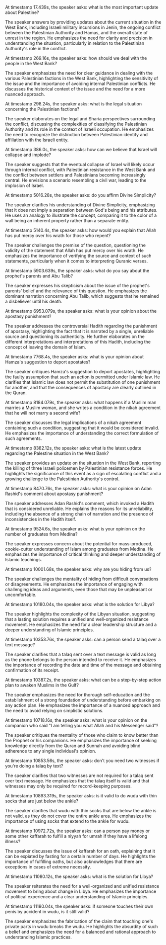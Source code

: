 At timestamp 17.439s, the speaker asks:  what is the most important update about Palestine?

The speaker answers by providing updates about the current situation in the West Bank, including Israeli military incursions in Jenin, the ongoing conflict between the Palestinian Authority and Hamas, and the overall state of unrest in the region. He emphasizes the need for clarity and precision in understanding the situation, particularly in relation to the Palestinian Authority's role in the conflict.

At timestamp 269.16s, the speaker asks:  how should we deal with the people in the West Bank?

The speaker emphasizes the need for clear guidance in dealing with the various Palestinian factions in the West Bank, highlighting the sensitivity of the issue and the importance of avoiding internal Palestinian conflicts. He discusses the historical context of the issue and the need for a more nuanced approach.

At timestamp 298.24s, the speaker asks:  what is the legal situation concerning the Palestinian factions?

The speaker elaborates on the legal and Sharia perspectives surrounding the conflict, discussing the complexities of classifying the Palestinian Authority and its role in the context of Israeli occupation. He emphasizes the need to recognize the distinction between Palestinian identity and affiliation with the Israeli entity.

At timestamp 386.0s, the speaker asks:  how can we believe that Israel will collapse and implode?

The speaker suggests that the eventual collapse of Israel will likely occur through internal conflict, with Palestinian resistance in the West Bank and the conflict between settlers and Palestinians becoming increasingly central. He envisions a scenario resembling a civil war, leading to the implosion of Israel.

At timestamp 5016.28s, the speaker asks:  do you affirm Divine Simplicity?

The speaker clarifies his understanding of Divine Simplicity, emphasizing that it does not imply a separation between God's being and his attributes. He uses an analogy to illustrate the concept, comparing it to the color of a wall being an inherent property rather than a separate entity.

At timestamp 5140.4s, the speaker asks:  how would you explain that Allah has put mercy over his wrath for those who repent?

The speaker challenges the premise of the question, questioning the validity of the statement that Allah has put mercy over his wrath. He emphasizes the importance of verifying the source and context of such statements, particularly when it comes to interpreting Quranic verses.

At timestamp 5903.639s, the speaker asks:  what do you say about the prophet's parents and Abu Talib?

The speaker expresses his skepticism about the issue of the prophet's parents' belief and the relevance of this question. He emphasizes the dominant narration concerning Abu Talib, which suggests that he remained a disbeliever until his death.

At timestamp 6953.079s, the speaker asks:  what is your opinion about the apostasy punishment?

The speaker addresses the controversial Hadith regarding the punishment of apostasy, highlighting the fact that it is narrated by a single, unreliable source and questioning its authenticity. He further elaborates on the different interpretations and interpretations of this Hadith, including the concept of leaving the domain of Islam.

At timestamp 7768.4s, the speaker asks:  what is your opinion about Hamza's suggestion to deport apostates?

The speaker critiques Hamza's suggestion to deport apostates, highlighting the faulty assumption that such an action is permitted under Islamic law. He clarifies that Islamic law does not permit the substitution of one punishment for another, and that the consequences of apostasy are clearly outlined in the Quran.

At timestamp 8184.079s, the speaker asks:  what happens if a Muslim man marries a Muslim woman, and she writes a condition in the nikah agreement that he will not marry a second wife?

The speaker discusses the legal implications of a nikah agreement containing such a condition, suggesting that it would be considered invalid. He emphasizes the importance of understanding the correct formulation of such agreements.

At timestamp 8382.12s, the speaker asks:  what is the latest update regarding the Palestine situation in the West Bank?

The speaker provides an update on the situation in the West Bank, reporting the killing of three Israeli policemen by Palestinian resistance forces. He highlights the significance of this event as a sign of escalating conflict and a growing challenge to the Palestinian Authority's control.

At timestamp 8470.76s, the speaker asks:  what is your opinion on Adan Rashid's comment about apostasy punishment?

The speaker addresses Adan Rashid's comment, which invoked a Hadith that is considered unreliable. He explains the reasons for its unreliability, including the absence of a strong chain of narration and the presence of inconsistencies in the Hadith itself. 

At timestamp 9524.6s, the speaker asks:  what is your opinion on the number of graduates from Medina?

The speaker expresses concern about the potential for mass-produced, cookie-cutter understanding of Islam among graduates from Medina. He emphasizes the importance of critical thinking and deeper understanding of Islamic teachings.

At timestamp 10001.68s, the speaker asks:  why are you hiding from us?

The speaker challenges the mentality of hiding from difficult conversations or disagreements. He emphasizes the importance of engaging with challenging ideas and arguments, even those that may be unpleasant or uncomfortable.

At timestamp 10180.04s, the speaker asks:  what is the solution for Libya?

The speaker highlights the complexity of the Libyan situation, suggesting that a lasting solution requires a unified and well-organized resistance movement. He emphasizes the need for a clear leadership structure and a deeper understanding of Islamic principles.

At timestamp 10353.76s, the speaker asks:  can a person send a talaq over a text message?

The speaker clarifies that a talaq sent over a text message is valid as long as the phone belongs to the person intended to receive it. He emphasizes the importance of recording the date and time of the message and obtaining confirmation of its receipt.

At timestamp 10387.2s, the speaker asks:  what can be a step-by-step action plan to awaken Muslims in the Gulf?

The speaker emphasizes the need for thorough self-education and the establishment of a strong foundation of understanding before embarking on any action plan. He emphasizes the importance of a nuanced approach and the need to avoid relying on simplistic solutions.

At timestamp 10718.16s, the speaker asks:  what is your opinion on the companion who said "I am telling you what Allah and his Messenger said"?

The speaker critiques the mentality of those who claim to know better than the Prophet or his companions. He emphasizes the importance of seeking knowledge directly from the Quran and Sunnah and avoiding blind adherence to any single individual's opinion. 

At timestamp 10853.56s, the speaker asks:  don't you need two witnesses if you're doing a talaq by text?

The speaker clarifies that two witnesses are not required for a talaq sent over text message. He emphasizes that the talaq itself is valid and that witnesses may only be required for record-keeping purposes.

At timestamp 10893.319s, the speaker asks:  is it valid to do wudu with thin socks that are just below the ankle?

The speaker clarifies that wudu with thin socks that are below the ankle is not valid, as they do not cover the entire ankle area. He emphasizes the importance of using socks that extend to the ankle for wudu.

At timestamp 10972.72s, the speaker asks:  can a person pay money or some other kaffarah to fulfill a niyyah for umrah if they have a lifelong illness?

The speaker discusses the issue of kaffarah for an oath, explaining that it can be expiated by fasting for a certain number of days. He highlights the importance of fulfilling oaths, but also acknowledges that there are exceptions in cases of extreme necessity.

At timestamp 11080.12s, the speaker asks:  what is the solution for Libya?

The speaker reiterates the need for a well-organized and unified resistance movement to bring about change in Libya. He emphasizes the importance of political experience and a clear understanding of Islamic principles.

At timestamp 11180.04s, the speaker asks:  if someone touches their own penis by accident in wudu, is it still valid?

The speaker emphasizes the fabrication of the claim that touching one's private parts in wudu breaks the wudu. He highlights the absurdity of such a belief and emphasizes the need for a balanced and rational approach to understanding Islamic practices. 
